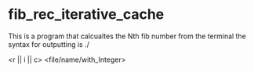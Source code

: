 # fib_rec_iterative_cache
This is a program that calcualtes the Nth fib number from the terminal
the syntax for outputting is ./<main> <int> <r || i || c> <file/name/with_Integer>
